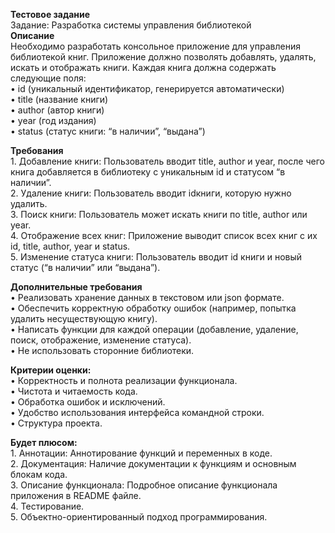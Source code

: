 **Тестовое задание**   
Задание: Разработка системы управления библиотекой  
**Описание**  
Необходимо разработать консольное приложение для управления библиотекой книг. Приложение должно позволять добавлять, удалять, искать и отображать книги. Каждая книга должна содержать следующие поля:  
 • id (уникальный идентификатор, генерируется автоматически)  
 • title (название книги)  
 • author (автор книги)  
 • year (год издания)  
 • status (статус книги: “в наличии”, “выдана”)

**Требования**  
 1\. Добавление книги: Пользователь вводит title, author и year, после чего книга добавляется в библиотеку с уникальным id и статусом “в наличии”.  
 2\. Удаление книги: Пользователь вводит idкниги, которую нужно удалить.  
 3\. Поиск книги: Пользователь может искать книги по title, author или year.  
 4\. Отображение всех книг: Приложение выводит список всех книг с их id, title, author, year и status.  
 5\. Изменение статуса книги: Пользователь вводит id книги и новый статус (“в наличии” или “выдана”).

**Дополнительные требования**  
 • Реализовать хранение данных в текстовом или json формате.  
 • Обеспечить корректную обработку ошибок (например, попытка удалить несуществующую книгу).  
 • Написать функции для каждой операции (добавление, удаление, поиск, отображение, изменение статуса).  
 • Не использовать сторонние библиотеки.

**Критерии оценки:**  
 • Корректность и полнота реализации функционала.  
 • Чистота и читаемость кода.  
 • Обработка ошибок и исключений.  
 • Удобство использования интерфейса командной строки.  
 • Структура проекта.

**Будет плюсом:**  
1\. Аннотации: Аннотирование функций и переменных в коде.  
2\. Документация: Наличие документации к функциям и основным блокам кода.  
3\. Описание функционала: Подробное описание функционала приложения в README файле.  
4\. Тестирование.  
5\. Объектно-ориентированный подход программирования.

